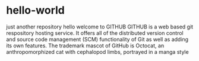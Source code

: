 # hello-world
just another repository
hello welcome to GITHUB
GITHUB is a web based git respository hosting service.
 It offers all of the distributed version control and source code management (SCM) functionality of Git as well as adding its own features. 
 The trademark mascot of GitHub is Octocat, an anthropomorphized cat with cephalopod limbs, portrayed in a manga style
